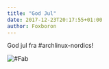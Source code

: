 ```yaml
---
title: "God Jul"
date: 2017-12-23T20:17:55+01:00
author: Foxboron
---
```


God jul fra #archlinux-nordics!

![](https://i.imgur.com/w4vZUYO.jpg "#Fab")

